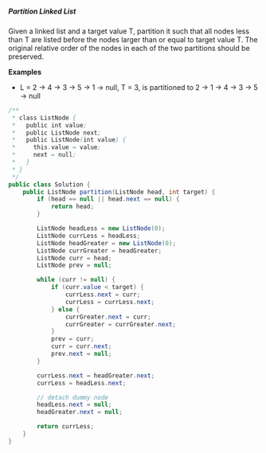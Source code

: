 ##### Partition Linked List
Given a linked list and a target value T, partition it such that all nodes less than T are listed before the nodes larger than or equal to target value T. The original relative order of the nodes in each of the two partitions should be preserved.

**Examples**
* L = 2 -> 4 -> 3 -> 5 -> 1 -> null, T = 3, is partitioned to 2 -> 1 -> 4 -> 3 -> 5 -> null

```java
/**
 * class ListNode {
 *   public int value;
 *   public ListNode next;
 *   public ListNode(int value) {
 *     this.value = value;
 *     next = null;
 *   }
 * }
 */
public class Solution {
    public ListNode partition(ListNode head, int target) {
        if (head == null || head.next == null) {
            return head;
        }

        ListNode headLess = new ListNode(0);
        ListNode currLess = headLess;
        ListNode headGreater = new ListNode(0);
        ListNode currGreater = headGreater;
        ListNode curr = head;
        ListNode prev = null;

        while (curr != null) {
            if (curr.value < target) {
                currLess.next = curr;
                currLess = currLess.next;
            } else {
                currGreater.next = curr;
                currGreater = currGreater.next;
            }
            prev = curr;
            curr = curr.next;
            prev.next = null;
        }

        currLess.next = headGreater.next;
        currLess = headLess.next;

        // detach dummy node
        headLess.next = null;
        headGreater.next = null;

        return currLess;
    }
}
```
